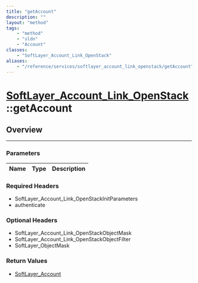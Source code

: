 ```yaml
---
title: "getAccount"
description: ""
layout: "method"
tags:
    - "method"
    - "sldn"
    - "Account"
classes:
    - "SoftLayer_Account_Link_OpenStack"
aliases:
    - "/reference/services/softlayer_account_link_openstack/getAccount"
---
```

# [SoftLayer_Account_Link_OpenStack](/reference/services/SoftLayer_Account_Link_OpenStack)::getAccount





## Overview 


-----

### Parameters 
|Name | Type | Description |
| --- | --- | --- |


### Required Headers
* SoftLayer_Account_Link_OpenStackInitParameters
* authenticate


### Optional Headers
* SoftLayer_Account_Link_OpenStackObjectMask
* SoftLayer_Account_Link_OpenStackObjectFilter
* SoftLayer_ObjectMask

### Return Values
* <a href='/reference/datatypes/SoftLayer_Account'>SoftLayer_Account </a>




